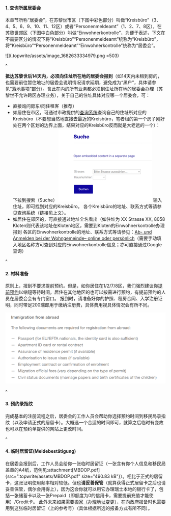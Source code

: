 #### **1. 查询所属居委会**

本章节所称“居委会”，在苏黎世市区（下图中彩色部分）叫做“Kreisbüro”（3、4、5、6、9、10、11、12区）或者“Personenmeldeamt”（1、2、7、8区），在苏黎世郊区（下图中白色部分）叫做“Einwohnerkontrolle”，为便于表述，下文在不需要区分的情况下将“Kreisbüro”“Personenmeldeamt”统称为“Kreisbüro”，将“Kreisbüro”“Personenmeldeamt”“Einwohnerkontrolle”统称为“居委会”。


![](.topwrite/assets/image_1682633334979.png =503)

^

**抵达苏黎世后14天内，必须向住址所在地的居委会报到**（如14天内未租到房的，也需要前往暂住地址的居委会说明情况请求延期，避免成为“黑户”，具体请参见[“落地事项”部分](02落地事项.md)）。含此在内的所有业务都必须到住址所在地的居委会办理（苏黎世不允许跨区办理业务），关于自己的住址具体对应哪一个居委会，可：

* 直接询问房东/同住租客（推荐）
* 如居住在市区，可通过市政提供的[查询系统](https://www.stadt-zuerich.ch/prd/en/index/bevoelkerungsamt/Contact_Information_and_Opening_Hours/district_office_kreisbuero.html)查询自己的住址所对应的Kreisbüro（不要想当然地直接去最近的Kreisbüro，笔者租的第一个房子刚好处在两个区划的边界上面，结果对应的Kreisbüro反而就是大老远的一个）：
  下拉到搜索（Suche）
  ![](.topwrite/assets/image_1680724342187.png)
  输入住址，即可找到对应的Kreisbüro。
  各个Kreisbüro的地址、联系方式等请参见查询系统（链接见上文）。
* 如居住在郊区的，可直接通过地址全名看出（如住址为 XX Strasse XX, 8058 Kloten则代表该地址在Kloten地区，需要到Kloten的Einwohnerkontrolle办理报到
  各区的Einwohnerkontrolle的地址、联系方式等请参见：[Ab- und Anmelden bei der Wohngemeinde– online oder persönlich](https://www.ch.ch/de/wohnen/umzug/ab-und-anmelden-bei-der-wohngemeinde/#bei-der-neuen-gemeinde-anmelden)（需要手动填入地区名称方可查到对应的Einwohnerkontrolle信息；亦可直接通过Google查询）

^

#### **2. 材料准备**

原则上，报到不要求提前预约。但是，如你居住在1/2/7/8区，我们强烈建议你[提前预约](https://www.stadt-zuerich.ch/prd/de/index/bevoelkerungsamt/kontakt-oeffnungszeiten/kontakte-und-oeffnungszeiten-pma/terminvereinbarung.html)以缩短等待时间，居住在其他地区的也可以按需进行预约，有提前预约的人员在居委会会有专门窗口。
报到时，请准备好你的护照、租房合同、入学注册证明，同时带足200瑞郎用于缴纳注册费，具体费用视具体情况会有所不同。

![](.topwrite/assets/image.png)

^

#### **3**. **预约录指纹**

完成基本的注册流程之后，居委会的工作人员会帮助你选择预约时间到移民局录指纹（以及申请正式的居留卡）。大概选一个合适的时间即可，就算之后临时有变故也可以在预约单提供的网站上更改时间。

^

#### **4**. **临时居留证(Meldebestätigung**)

在居委会报到后，工作人员会给你一张临时居留证（一张含有你个人信息和移民局盖章的A4纸，范例见:attachment[MBDOP.pdf]{src=".topwrite/assets/MBDOP.pdf" size="490.83 kB"}）。相比于正式的居留卡，这张证明使用频率相对较低。但也**请妥善保管**（就算获得正式居留卡之后也请妥善保管，偶尔会用得上），因为这会你就可以用它办理瑞士本地的银行卡了，包括一张储蓄卡以及一张Prepaid（即额度为0的信用卡，需要提前充值才能使用）/Credit卡。
此外未来如果需要[搬家（办理地址变更）](https://www.stadt-zuerich.ch/prd/de/index/bevoelkerungsamt/umziehenmelden/umzug.html)，在向政府报备时也需要用到这张临时居留证（上的参考号）（具体根据所选的报备方式有所不同）。
